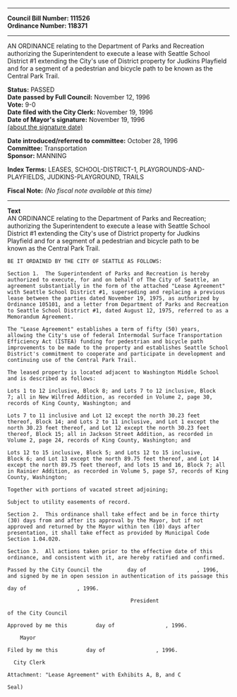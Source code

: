 * * * * *  
  
**Council Bill Number: [](#h0)[](#h2)111526**   
**Ordinance Number: 118371**  
  
* * * * *  
  
AN ORDINANCE relating to the Department of Parks and Recreation authorizing the Superintendent to execute a lease with Seattle School District \#1 extending the City's use of District property for Judkins Playfield and for a segment of a pedestrian and bicycle path to be known as the Central Park Trail.  
  
**Status:** PASSED   
**Date passed by Full Council:** November 12, 1996   
**Vote:** 9-0   
**Date filed with the City Clerk:** November 19, 1996   
**Date of Mayor's signature:** November 19, 1996   
[(about the signature date)](/~public/approvaldate.htm)   
  
  
**Date introduced/referred to committee:** October 28, 1996   
**Committee:** Transportation   
**Sponsor:** MANNING   
  
**Index Terms:** LEASES, SCHOOL-DISTRICT-1, PLAYGROUNDS-AND-PLAYFIELDS, JUDKINS-PLAYGROUND, TRAILS  
  
**Fiscal Note:** *(No fiscal note available at this time)*  
  
* * * * *  
  
**Text**  
    AN ORDINANCE relating to the Department of Parks and Recreation;  
    authorizing the Superintendent to execute a lease with Seattle School  
    District #1 extending the City's use of District property for Judkins  
    Playfield and for a segment of a pedestrian and bicycle path to be  
    known as the Central Park Trail.  
  
    BE IT ORDAINED BY THE CITY OF SEATTLE AS FOLLOWS:  
  
    Section 1.  The Superintendent of Parks and Recreation is hereby  
    authorized to execute, for and on behalf of The City of Seattle, an  
    agreement substantially in the form of the attached "Lease Agreement"  
    with Seattle School District #1, superseding and replacing a previous  
    lease between the parties dated November 19, 1975, as authorized by  
    Ordinance 105101, and a letter from Department of Parks and Recreation  
    to Seattle School District #1, dated August 12, 1975, referred to as a  
    Memorandum Agreement.  
  
    The "Lease Agreement" establishes a term of fifty (50) years,  
    allowing the City's use of federal Intermodal Surface Transportation  
    Efficiency Act (ISTEA) funding for pedestrian and bicycle path  
    improvements to be made to the property and establishes Seattle School  
    District's commitment to cooperate and participate in development and  
    continuing use of the Central Park Trail.  
  
    The leased property is located adjacent to Washington Middle School  
    and is described as follows:  
  
    Lots 1 to 12 inclusive, Block 8; and Lots 7 to 12 inclusive, Block  
    7; all in New Wilfred Addition, as recorded in Volume 2, page 30,  
    records of King County, Washington; and  
  
    Lots 7 to 11 inclusive and Lot 12 except the north 30.23 feet  
    thereof, Block 14; and Lots 2 to 11 inclusive, and Lot 1 except the  
    north 30.23 feet thereof, and Lot 12 except the north 30.23 feet  
    thereof, Block 15; all in Jackson Street Addition, as recorded in  
    Volume 2, page 24, records of King County, Washington; and  
  
    Lots 12 to 15 inclusive, Block 5; and Lots 12 to 15 inclusive,  
    Block 6; and Lot 13 except the north 89.75 feet thereof, and Lot 14  
    except the north 89.75 feet thereof, and lots 15 and 16, Block 7; all  
    in Rainier Addition, as recorded in Volume 5, page 57, records of King  
    County, Washington;  
  
    Together with portions of vacated street adjoining;  
  
    Subject to utility easements of record.  
  
    Section 2.  This ordinance shall take effect and be in force thirty  
    (30) days from and after its approval by the Mayor, but if not  
    approved and returned by the Mayor within ten (10) days after  
    presentation, it shall take effect as provided by Municipal Code  
    Section 1.04.020.  
  
    Section 3.  All actions taken prior to the effective date of this  
    ordinance, and consistent with it, are hereby ratified and confirmed.  
  
    Passed by the City Council the        day of                , 1996,  
    and signed by me in open session in authentication of its passage this  
  
    day of                , 1996.  
  
                                           President  
  
    of the City Council  
  
    Approved by me this         day of                , 1996.  
  
        Mayor  
  
    Filed by me this         day of                , 1996.  
  
      City Clerk  
  
    Attachment: "Lease Agreement" with Exhibits A, B, and C  
  
    Seal)  
